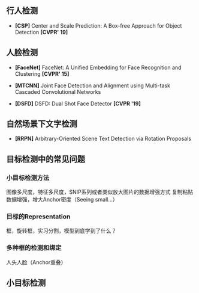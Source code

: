## 行人检测


* **[CSP]** Center and Scale Prediction: A Box-free Approach for Object Detection **[CVPR' 19]**

## 人脸检测

* **[FaceNet]** FaceNet: A Unified Embedding for Face Recognition and Clustering **[CVPR' 15]**


* **[MTCNN]** Joint Face Detection and Alignment using Multi-task Cascaded Convolutional Networks


* **[DSFD]** DSFD: Dual Shot Face Detector **[CVPR '19]** 


## 自然场景下文字检测

* **[RRPN]** Arbitrary-Oriented Scene Text Detection via Rotation Proposals

## 目标检测中的常见问题


### 小目标检测方法

图像多尺度，特征多尺度，SNIP系列或者类似放大图片的数据增强方式
复制粘贴数据增强，增大Anchor密度（Seeing small...）

### 目标的Representation

框，旋转框，实习分割，模型到底学到了什么？

### 多种框的检测和绑定

人头人脸（Anchor重叠）


## 小目标检测


